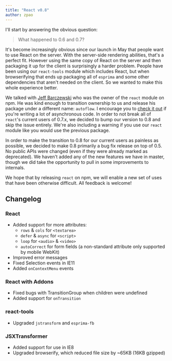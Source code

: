 ```yaml
---
title: "React v0.8"
author: zpao
---
```


I'll start by answering the obvious question:

> What happened to 0.6 and 0.7?

It's become increasingly obvious since our launch in May that people want to use React on the server. With the server-side rendering abilities, that's a perfect fit. However using the same copy of React on the server and then packaging it up for the client is surprisingly a harder problem. People have been using our `react-tools` module which includes React, but when browserifying that ends up packaging all of `esprima` and some other dependencies that aren't needed on the client. So we wanted to make this whole experience better.

We talked with [Jeff Barczewski][jeff] who was the owner of the `react` module on npm. He was kind enough to transition ownership to us and release his package under a different name: `autoflow`. I encourage you to [check it out][autoflow] if you're writing a lot of asynchronous code. In order to not break all of `react`'s current users of 0.7.x, we decided to bump our version to 0.8 and skip the issue entirely. We're also including a warning if you use our `react` module like you would use the previous package.

In order to make the transition to 0.8 for our current users as painless as possible, we decided to make 0.8 primarily a bug fix release on top of 0.5. No public APIs were changed (even if they were already marked as deprecated). We haven't added any of the new features we have in master, though we did take the opportunity to pull in some improvements to internals.

We hope that by releasing `react` on npm, we will enable a new set of uses that have been otherwise difficult. All feedback is welcome!


## Changelog

### React

* Added support for more attributes:
  * `rows` & `cols` for `<textarea>`
  * `defer` & `async` for `<script>`
  * `loop` for `<audio>` & `<video>`
  * `autoCorrect` for form fields (a non-standard attribute only supported by mobile WebKit)
* Improved error messages
* Fixed Selection events in IE11
* Added `onContextMenu` events

### React with Addons

* Fixed bugs with TransitionGroup when children were undefined
* Added support for `onTransition`

### react-tools

* Upgraded `jstransform` and `esprima-fb`

### JSXTransformer

* Added support for use in IE8
* Upgraded browserify, which reduced file size by ~65KB (16KB gzipped)

[jeff]: https://github.com/jeffbski
[autoflow]: https://github.com/jeffbski/autoflow

